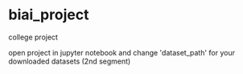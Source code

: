 # biai_project
college project

open project in jupyter notebook and change 'dataset_path' for your downloaded datasets (2nd segment)
